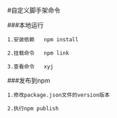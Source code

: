 #自定义脚手架命令

###本地运行
```
1.安装依赖   npm install

2.挂载命令   npm link

3.查看命令   xyj
```

###发布到npm
```
1.修改package.json文件的version版本

2.执行npm publish
```
